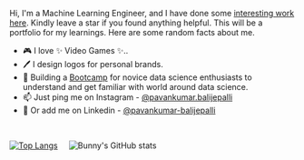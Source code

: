 Hi, I'm a Machine Learning Engineer, and I have done some [interesting work here](https://github.com/pavankumarbalijepalli?tab=repositories). Kindly leave a star if you found anything helpful. This will be a portfolio for my learnings. Here are some random facts about me.

- 🎮 I love ✨ Video Games ✨..
- 🖊️ I design logos for personal brands.
- 🌱 Building a [Bootcamp](https://github.com/pavankumarbalijepalli/Data_Science_Bootcamp) for novice data science enthusiasts to understand and get familiar with world around data science.
- 📫 Just ping me on Instagram - [@pavankumar.balijepalli](https://www.instagram.com/pavankumar.balijepalli)
- 👔 Or add me on Linkedin - [@pavankumar-balijepalli](https://www.linkedin.com/in/pavan-kumar-balijepalli/)

<br/>

[![Top Langs](https://github-readme-stats.vercel.app/api/top-langs/?username=pavankumarbalijepalli&langs_count=3)](https://github.com/pavankumarbalijepalli?tab=repositories)
&nbsp;&nbsp;&nbsp;&nbsp;![Bunny's GitHub stats](https://github-readme-stats.vercel.app/api?username=pavankumarbalijepalli&show_icons=true&line_height=27)


<br/>

<!---
pavankumarbalijepalli/pavankumarbalijepalli is a ✨ special ✨ repository because its `README.md` (this file) appears on your GitHub profile.
You can click the Preview link to take a look at your changes.
--->
